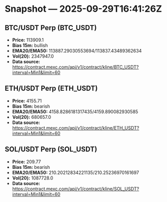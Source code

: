 # Snapshot — 2025-09-29T16:41:26Z

## BTC/USDT Perp (BTC_USDT)
- **Price:** 113909.1
- **Bias 15m:** bullish
- **EMA20/EMA50:** 113887.29030553694/113837.43489362634
- **Vol(20):** 2347947.0
- **Data source:** https://contract.mexc.com/api/v1/contract/kline/BTC_USDT?interval=Min1&limit=60

## ETH/USDT Perp (ETH_USDT)
- **Price:** 4155.71
- **Bias 15m:** bearish
- **EMA20/EMA50:** 4158.8286181317435/4159.890082930585
- **Vol(20):** 680657.0
- **Data source:** https://contract.mexc.com/api/v1/contract/kline/ETH_USDT?interval=Min1&limit=60

## SOL/USDT Perp (SOL_USDT)
- **Price:** 209.77
- **Bias 15m:** bearish
- **EMA20/EMA50:** 210.20212834221135/210.25236970161697
- **Vol(20):** 1087728.0
- **Data source:** https://contract.mexc.com/api/v1/contract/kline/SOL_USDT?interval=Min1&limit=60
